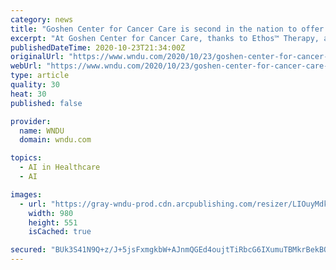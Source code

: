 ```yaml
---
category: news
title: "Goshen Center for Cancer Care is second in the nation to offer advanced radiation therapy"
excerpt: "At Goshen Center for Cancer Care, thanks to Ethos™ Therapy, artificial intelligence and machine learning can create and adapt plans for physicians' review within minutes – all while the patient remains on the treatment couch. “We are thrilled to ..."
publishedDateTime: 2020-10-23T21:34:00Z
originalUrl: "https://www.wndu.com/2020/10/23/goshen-center-for-cancer-care-is-second-in-the-nation-to-offer-advanced-radiation-therapy/"
webUrl: "https://www.wndu.com/2020/10/23/goshen-center-for-cancer-care-is-second-in-the-nation-to-offer-advanced-radiation-therapy/"
type: article
quality: 30
heat: 30
published: false

provider:
  name: WNDU
  domain: wndu.com

topics:
  - AI in Healthcare
  - AI

images:
  - url: "https://gray-wndu-prod.cdn.arcpublishing.com/resizer/LIOuyMdkuOqt_FAUl7M4uwemIfc=/980x0/smart/cloudfront-us-east-1.images.arcpublishing.com/gray/BBJYAIBMVRGSDJ3FJFRLJCVKOM.jpg"
    width: 980
    height: 551
    isCached: true

secured: "BUk3S41N9Q+z/J+5jsFxmgkbW+AJnmQGEd4oujtTiRbcG6IXumuTBMkrBekBOJarbCa1uEzUIKXG2/2p4K76YG80vQMVlfuuZ+dN807eSL1pg9iiAbkyLJIVrXKvKpdgONeIJqSo/vM/hJX1Z2JBRL0Ian/bsgPb0ZiH6Bix8URptkiZuNJLNduKpbKnvSL/9rpCBZmJXuHm9dmVcVr0iA2Q6HB2PSwg9pKxRvQvz+BYv8ozKrVMkj1JeGJqsPbpxb78tsQErwk9B4/wF9j/2/MFzoYAV1mMqg8yg9xf+Ly4N8AIBH2NSNHkhiK5nsf7NjSERdHL9ckdvACiiiHxDS9s+P6fNl/6D3zGu02ksgk=;BBEy/RxE3wz/I8JsHAhHjA=="
---
```


